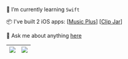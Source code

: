 🌱 I’m currently learning `Swift`

📦 I've built 2 iOS apps: [[Music Plus](https://apps.apple.com/app/musicplus/id1626398921?mt=8&ct=gh)] [[Clip Jar](https://apps.apple.com/app/id1628120600?mt=8&ct=gh)]

💬 Ask me about anything [here](https://github.com/rijieli/rijieli/issues)

| <img align="center" src="https://github-readme-stats.vercel.app/api?username=rijieli&hide=stars&show_icons=true&hide_title=true&count_private=true&&hide_border=true" /> | <img align="center" src="https://github-readme-stats.vercel.app/api/top-langs/?username=rijieli&layout=compact&hide_border=true&hide_title=true" /> |
| ------------- | ------------- |

